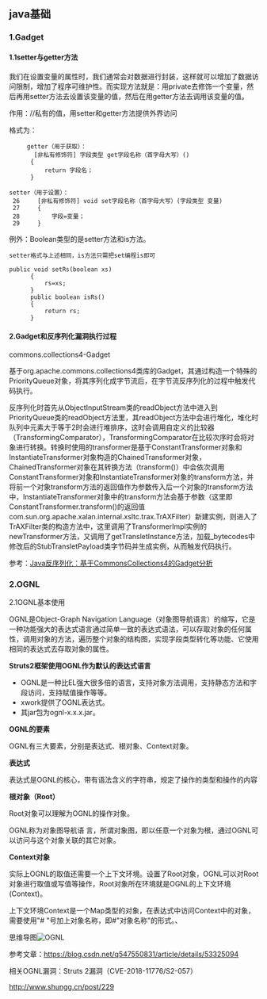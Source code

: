 ## java基础

### 1.Gadget



#### 1.1setter与getter方法

我们在设置变量的属性时，我们通常会对数据进行封装，这样就可以增加了数据访问限制，增加了程序可维护性。而实现方法就是：用private去修饰一个变量，然后再用setter方法去设置该变量的值，然后在用getter方法去调用该变量的值。

作用：//私有的值，用setter和getter方法提供外界访问

格式为：

```
     getter（用于获取）：
       [非私有修饰符] 字段类型 get字段名称（首字母大写）()
      {
          return 字段名；
      }
```

```
setter（用于设置）：
 26     [非私有修饰符] void set字段名称（首字母大写）(字段类型 变量)
 27     {
 28         字段=变量；
 29     }
```

 例外：Boolean类型的是setter方法和is方法。

```
setter格式与上述相同，is方法只需把set编程is即可
```

```
public void setRs(boolean xs)
      {
          rs=xs;
      }
      public boolean isRs()
      {
          return rs;
      }
```

#### 2.Gadget和反序列化漏洞执行过程

commons.collections4-Gadget

基于org.apache.commons.collections4类库的Gadget，其通过构造一个特殊的PriorityQueue对象，将其序列化成字节流后，在字节流反序列化的过程中触发代码执行。

反序列化时首先从ObjectInputStream类的readObject方法中进入到PriorityQueue类的readObject方法里，其readObject方法中会进行堆化，堆化时队列中元素大于等于2时会进行堆排序，这时会调用自定义的比较器（TransformingComparator），TransformingComparator在比较次序时会将对象进行转换。转换时使用的transformer是基于ConstantTransformer对象和InstantiateTransformer对象构造的ChainedTransformer对象，ChainedTransformer对象在其转换方法（transform()）中会依次调用ConstantTransformer对象和InstantiateTransformer对象的transform方法，并将前一个对象transform方法的返回值作为参数传入后一个对象的transform方法中，InstantiateTransformer对象中的transform方法会基于参数（这里即ConstantTransformer.transform()的返回值com.sun.org.apache.xalan.internal.xsltc.trax.TrAXFilter）新建实例，则进入了TrAXFilter类的构造方法中，这里调用了TransformerImpl实例的newTransformer方法，又调用了getTransletInstance方法，加载_bytecodes中修改后的StubTransletPayload类字节码并生成实例，从而触发代码执行。

参考：[Java反序列化：基于CommonsCollections4的Gadget分析](https://www.freebuf.com/articles/others-articles/193445.html)

### 2.OGNL

2.1OGNL基本使用

   OGNL是Object-Graph Navigation Language（对象图导航语言）的缩写，它是一种功能强大的表达式语言通过简单一致的表达式语法，可以存取对象的任何属性，调用对象的方法，遍历整个对象的结构图，实现字段类型转化等功能、它使用相同的表达式去存取对象的属性。

**Struts2框架使用OGNL作为默认的表达式语言**

- OGNL是一种比EL强大很多倍的语言，支持对象方法调用，支持静态方法和字段访问，支持赋值操作等等。
- xwork提供了OGNL表达式。
- 其jar包为ognl-x.x.x.jar。

**OGNL的要素**

   OGNL有三大要素，分别是表达式、根对象、Context对象。

**表达式**

   表达式是OGNL的核心，带有语法含义的字符串，规定了操作的类型和操作的内容

**根对象（Root）**

Root对象可以理解为OGNL的操作对象。

OGNL称为对象图导航语 言，所谓对象图，即以任意一个对象为根，通过OGNL可以访问与这个对象关联的其它对象。

**Context对象**

   实际上OGNL的取值还需要一个上下文环境。设置了Root对象，OGNL可以对Root对象进行取值或写值等操作，Root对象所在环境就是OGNL的上下文环境(Context)。

上下文环境Context是一个Map类型的对象，在表达式中访问Context中的对象，需要使用"# "号加上对象名称，即#"对象名称"的形式。、

思维导图![OGNL](C:\Users\clover\Documents\文章\Java漏洞wiki\java基础\images\OGNL.png)

参考文章：https://blog.csdn.net/q547550831/article/details/53325094

相关OGNL漏洞：Struts 2漏洞（CVE-2018-11776/S2-057）

http://www.shungg.cn/post/229